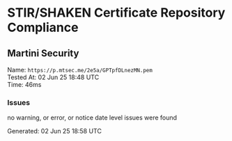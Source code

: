 # STIR/SHAKEN Certificate Repository Compliance

## Martini Security

Name: `https://p.mtsec.me/2e5a/GPTpfDLnezMN.pem`\
Tested At: 02 Jun 25 18:48 UTC\
Time: 46ms

### Issues

no warning, or error, or notice date level issues were found

Generated: 02 Jun 25 18:58 UTC